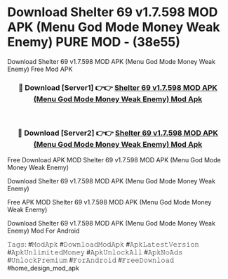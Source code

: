 # Download Shelter 69 v1.7.598 MOD APK (Menu God Mode Money Weak Enemy) PURE MOD - (38e55)
Download Shelter 69 v1.7.598 MOD APK (Menu God Mode Money Weak Enemy) Free Mod APK

<div align="center">
<h3>🔴 Download [Server1] 👉👉 <a href="https://apk-comot.site?title=Shelter_69_v1.7.598_MOD_APK_(Menu_God_Mode_Money_Weak_Enemy)">Shelter 69 v1.7.598 MOD APK (Menu God Mode Money Weak Enemy) Mod Apk</a></h3><br>

<h3>🔴 Download [Server2] 👉👉 <a href="https://apk-comot.site?title=Shelter_69_v1.7.598_MOD_APK_(Menu_God_Mode_Money_Weak_Enemy)">Shelter 69 v1.7.598 MOD APK (Menu God Mode Money Weak Enemy) Mod Apk</a></h3>
</div>


Free Download APK MOD Shelter 69 v1.7.598 MOD APK (Menu God Mode Money Weak Enemy)

Download Shelter 69 v1.7.598 MOD APK (Menu God Mode Money Weak Enemy) 

Free APK MOD Shelter 69 v1.7.598 MOD APK (Menu God Mode Money Weak Enemy) 

Download Shelter 69 v1.7.598 MOD APK (Menu God Mode Money Weak Enemy) Mod For Android

𝚃𝚊𝚐𝚜: #𝙼𝚘𝚍𝙰𝚙𝚔 #𝙳𝚘𝚠𝚗𝚕𝚘𝚊𝚍𝙼𝚘𝚍𝙰𝚙𝚔 #𝙰𝚙𝚔𝙻𝚊𝚝𝚎𝚜𝚝𝚅𝚎𝚛𝚜𝚒𝚘𝚗 #𝙰𝚙𝚔𝚄𝚗𝚕𝚒𝚖𝚒𝚝𝚎𝚍𝙼𝚘𝚗𝚎𝚢 #𝙰𝚙𝚔𝚄𝚗𝚕𝚘𝚌𝚔𝙰𝚕𝚕 #𝙰𝚙𝚔𝙽𝚘𝙰𝚍𝚜 #𝚄𝚗𝚕𝚘𝚌𝚔𝙿𝚛𝚎𝚖𝚒𝚞𝚖 #𝙵𝚘𝚛𝙰𝚗𝚍𝚛𝚘𝚒𝚍 #𝙵𝚛𝚎𝚎𝙳𝚘𝚠𝚗𝚕𝚘𝚊𝚍 #home_design_mod_apk
